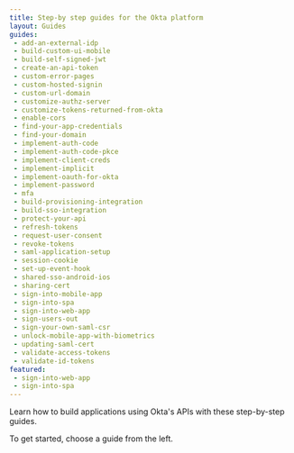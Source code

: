 ```yaml
---
title: Step-by step guides for the Okta platform
layout: Guides
guides:
 - add-an-external-idp
 - build-custom-ui-mobile
 - build-self-signed-jwt
 - create-an-api-token
 - custom-error-pages
 - custom-hosted-signin
 - custom-url-domain
 - customize-authz-server
 - customize-tokens-returned-from-okta
 - enable-cors
 - find-your-app-credentials
 - find-your-domain
 - implement-auth-code
 - implement-auth-code-pkce
 - implement-client-creds
 - implement-implicit
 - implement-oauth-for-okta
 - implement-password
 - mfa
 - build-provisioning-integration
 - build-sso-integration
 - protect-your-api
 - refresh-tokens
 - request-user-consent
 - revoke-tokens
 - saml-application-setup
 - session-cookie
 - set-up-event-hook
 - shared-sso-android-ios
 - sharing-cert
 - sign-into-mobile-app
 - sign-into-spa
 - sign-into-web-app
 - sign-users-out
 - sign-your-own-saml-csr
 - unlock-mobile-app-with-biometrics
 - updating-saml-cert
 - validate-access-tokens
 - validate-id-tokens
featured:
 - sign-into-web-app
 - sign-into-spa
---
```


Learn how to build applications using Okta's APIs with these step-by-step guides.

To get started, choose a guide from the left.
